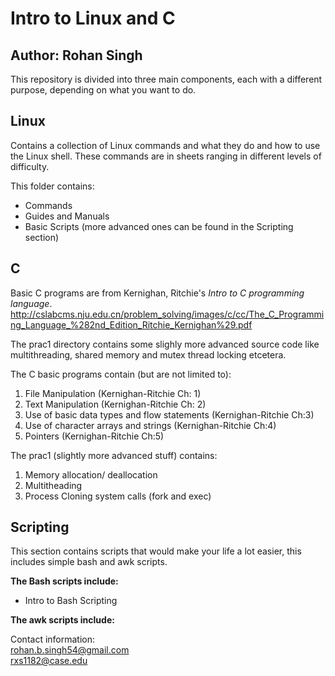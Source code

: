 # Intro to Linux and C

## Author: **Rohan Singh** 

This repository is divided into three main components, each with a different purpose, depending on what you want to do.

## Linux  
Contains a collection of Linux commands and what they do and how to use the Linux shell. These commands are in sheets ranging in different levels of difficulty.  

This folder contains:  
  - Commands
  - Guides and Manuals  
  - Basic Scripts (more advanced ones can be found in the Scripting section)



## C  
Basic C programs are from Kernighan, Ritchie's *Intro to C programming language*.
http://cslabcms.nju.edu.cn/problem_solving/images/c/cc/The_C_Programming_Language_%282nd_Edition_Ritchie_Kernighan%29.pdf

The prac1 directory contains some slighly more advanced source code like multithreading, shared memory and mutex thread locking etcetera.

The C basic programs contain (but are not limited to):
1) File Manipulation (Kernighan-Ritchie Ch: 1)  
2) Text Manipulation  (Kernighan-Ritchie Ch: 2)
3) Use of basic data types and flow statements (Kernighan-Ritchie Ch:3)  
4) Use of character arrays and strings (Kernighan-Ritchie Ch:4)  
5) Pointers (Kernighan-Ritchie Ch:5)  

The prac1 (slightly more advanced stuff) contains:   
1) Memory allocation/ deallocation  
2) Multitheading
3) Process Cloning system calls (fork and exec)  

## Scripting  
This section contains scripts that would make your life a lot easier, this includes simple bash and awk scripts.  

**The Bash scripts include:**  
   - Intro to Bash Scripting   

**The awk scripts include:**  



Contact information:  
rohan.b.singh54@gmail.com  
rxs1182@case.edu  


